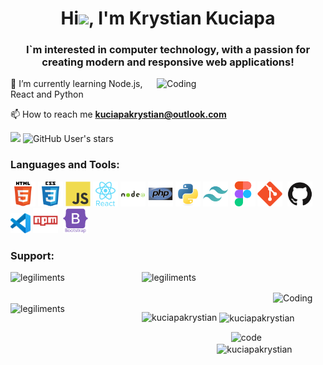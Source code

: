 **<h1 align="center">Hi<span><img src="https://media.giphy.com/media/hvRJCLFzcasrR4ia7z/giphy.gif" width="30px"/></span>, I'm Krystian Kuciapa</h1>**
<h3 align="center">I`m interested in computer technology, with a passion for creating modern and responsive web applications!</h3>

<img align="right" alt="Coding" width="270" src="https://user-images.githubusercontent.com/74038190/235224431-e8c8c12e-6826-47f1-89fb-2ddad83b3abf.gif"/>

🌱 I’m currently learning Node.js, React and Python

📫 How to reach me **kuciapakrystian@outlook.com**

![](https://komarev.com/ghpvc/?username=kuciapakrystian&style=plastic&color=228be6)
![GitHub User's stars](https://img.shields.io/github/stars/kuciapakrystian?style=plastic&logoColor=%23228be6)




</div><h3 align="left">Languages and Tools:</h3>
<p align="left">
<img src="https://raw.githubusercontent.com/teamedwardforever/Readme-Generator/71f25dd8b98329b168142a6b782a107b75eab178/svg/Skills/Frontend/html5-original-wordmark.svg" alt="HTML" width="40" height="40"/>
<img src="https://raw.githubusercontent.com/teamedwardforever/Readme-Generator/71f25dd8b98329b168142a6b782a107b75eab178/svg/Skills/Frontend/css3-original-wordmark.svg" alt="Css" width="40" height="40"/>
<img src="https://raw.githubusercontent.com/teamedwardforever/Readme-Generator/71f25dd8b98329b168142a6b782a107b75eab178/svg/Skills/Languages/javascript-original.svg" alt="Javascript" width="40" height="40"/>
<img src="https://raw.githubusercontent.com/teamedwardforever/Readme-Generator/71f25dd8b98329b168142a6b782a107b75eab178/svg/Skills/Frontend/react-original-wordmark.svg" alt="React" width="40" height="40"/>
<img src="https://raw.githubusercontent.com/teamedwardforever/Readme-Generator/71f25dd8b98329b168142a6b782a107b75eab178/svg/Skills/Backend/nodejs-original-wordmark.svg" alt="NodeJs" width="40" height="40"/>
<img src="https://raw.githubusercontent.com/teamedwardforever/Readme-Generator/71f25dd8b98329b168142a6b782a107b75eab178/svg/Skills/Languages/php-original.svg" alt="PHP" width="40" height="40"/>
<img src="https://raw.githubusercontent.com/teamedwardforever/Readme-Generator/71f25dd8b98329b168142a6b782a107b75eab178/svg/Skills/Languages/python-original.svg" alt="Python" width="40" height="40"/>
<img src="https://raw.githubusercontent.com/teamedwardforever/Readme-Generator/71f25dd8b98329b168142a6b782a107b75eab178/svg/Skills/Frontend/tailwindcss-icon.svg" alt="Tailwindcss" width="40" height="40"/>
<img src="https://raw.githubusercontent.com/teamedwardforever/Readme-Generator/71f25dd8b98329b168142a6b782a107b75eab178/svg/Skills/Software/figma-icon.svg" alt="Figma" width="40" height="40"/>
<img src="https://github.com/devicons/devicon/blob/master/icons/git/git-original.svg" title="Git" alt="Git" width="40" height="40"/>&nbsp;
<img src="https://github.com/devicons/devicon/blob/master/icons/github/github-original.svg" title="GitHub" alt="GitHub" width="40" height="40"/>&nbsp;
<img alt="Visual Studio Code" width="32px" src="https://raw.githubusercontent.com/github/explore/80688e429a7d4ef2fca1e82350fe8e3517d3494d/topics/visual-studio-code/visual-studio-code.png" />
<img src="https://github.com/devicons/devicon/blob/master/icons/npm/npm-original-wordmark.svg" title="npm" alt="npm" width="40" height="40"/>&nbsp;
<img src="https://raw.githubusercontent.com/teamedwardforever/Readme-Generator/71f25dd8b98329b168142a6b782a107b75eab178/svg/Skills/Frontend/bootstrap-plain-wordmark.svg" alt="Bootstrap" width="40" height="40"/>
</p>

<h3 align="left">Support:</h3>
<p><a href="https://www.buymeacoffee.com/legiliments"> <img align="left" src="https://cdn.buymeacoffee.com/buttons/v2/default-yellow.png" height="50" width="210" alt="legiliments" /></a><a href="https://buycoffee.to/codewithkrystian"> <img align="left" src="https://encrypted-tbn0.gstatic.com/images?q=tbn:ANd9GcTPdRWiLapSxWp9rLeEdxYQ7P5rtZrkopFF7Q&usqp=CAU" height="50" width="210" alt="legiliments" /></a><a href="https://www.paypal.com/paypalme/legiliments"> <img align="left" src="https://encrypted-tbn0.gstatic.com/images?q=tbn:ANd9GcTWeyyoUIeEQR1pLEHUR-NUxcYLFPM0iyhnww&usqp=CAU" height="50" width="210" alt="legiliments" /></a></p><br>

<img
  align="center"
  width="900"
  height="400"
  src="https://user-images.githubusercontent.com/74038190/225813708-98b745f2-7d22-48cf-9150-083f1b00d6c9.gif"
  alt="Coding"
/>


<img align="left" height="180em" src="https://github-readme-stats.vercel.app/api/top-langs/?username=kuciapakrystian&layout=compact&theme=tokyonight" alt=kuciapakrystian />

<p>&nbsp;<img align="center" height="180em" src="https://github-readme-stats.vercel.app/api?username=kuciapakrystian&show_icons=true&locale=en&theme=tokyonight" alt="kuciapakrystian" /></p>
<img align="right" src="https://gist.githubusercontent.com/MedRedha/fd8e2481bde2610c96b9aafde543879c/raw/88624e8d31c4295973dcb7c900dacf0edc0a6d99/coding.gif" alt="code" width="30%" />
<p><img align="center" height="180em" src="https://github-readme-streak-stats.herokuapp.com/?user=kuciapakrystian&theme=tokyonight" alt="kuciapakrystian" /></p>



